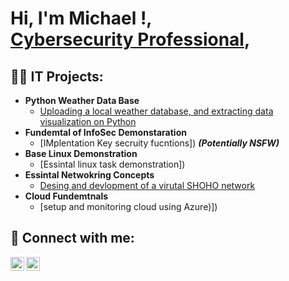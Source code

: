 <h1>Hi, I'm Michael !,<br/> <a href="https://www.linkedin.com/in/michael-radel/">Cybersecurity Professional</a>, </h1>
<h2>👨‍💻 IT Projects:</h2>

- <b>Python Weather Data Base</b>
  - [Uploading a local weather database, and extracting data visualization on Python](https://github.com/Radel024/IT-Fundamentals-?search=1)
- <b>Fundemtal of InfoSec Demonstaration</b>
  - [IMplentation Key secruity fucntions]) <b><i>(Potentially NSFW)</b></i>
- <b>Base Linux Demonstration</b>
  - [Essintal linux task demonstration])
- <b>Essintal Netwokring Concepts</b>
  - [Desing and devlopment of a virutal SHOHO network]()
- <b>Cloud Fundemtnals</b>
  - [setup and monitoring cloud using Azure)])

<h2> 🤳 Connect with me:</h2>

[<img align="left" alt="MichaelRadel | LinkedIn" width="22px" src="https://cdn.jsdelivr.net/npm/simple-icons@v3/icons/linkedin.svg" />][linkedin]
[<img align="left" alt="MichaelRadel | Instagram" width="22px" src="https://cdn.jsdelivr.net/npm/simple-icons@v3/icons/instagram.svg" />][instagram]

[instagram]: https://www.instagram.com/radel24/
[linkedin]: https://linkedin.com/in/michael-radel

<!--
- 🔭 I’m currently working on ...
- 🌱 I’m currently learning ...
- 👯 I’m looking to collaborate on ...
- 🤔 I’m looking for help with ...
- 💬 Ask me about ...
- 📫 How to reach me: ...
- 😄 Pronouns: ...
- ⚡ Fun fact: ...
-->
